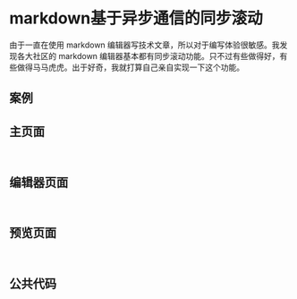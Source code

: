 # markdown基于异步通信的同步滚动

由于一直在使用 markdown 编辑器写技术文章，所以对于编写体验很敏感。我发现各大社区的 markdown 编辑器基本都有同步滚动功能。只不过有些做得好，有些做得马马虎虎。出于好奇，我就打算自己亲自实现一下这个功能。

## 案例

<blog-example-previewer src="/examples/markdown-sync-scroll/index.html"></blog-example-previewer>




## 主页面
```html {path=/examples/markdown-sync-scroll/index.html}

```


```javascript {path=/examples/markdown-sync-scroll/index.js}
```


## 编辑器页面

```html {path=/examples/markdown-sync-scroll/editor.html}

```

```javascript {path=/examples/markdown-sync-scroll/editor.js}

```


## 预览页面

```html {path=/examples/markdown-sync-scroll/previewer.html}
```

```javascript {path=/examples/markdown-sync-scroll/previewer.js}

```

## 公共代码
```javascript {path=/examples/markdown-sync-scroll/common.js}

```


